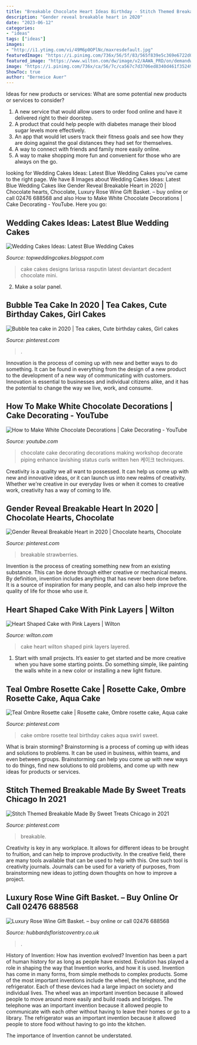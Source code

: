 ```yaml
---
title: "Breakable Chocolate Heart Ideas Birthday - Stitch Themed Breakable Made By Sweet Treats Chicago In 2021"
description: "Gender reveal breakable heart in 2020"
date: "2023-06-12"
categories:
- "ideas"
tags: ["ideas"]
images:
- "http://i1.ytimg.com/vi/49M6p0OPlNc/maxresdefault.jpg"
featuredImage: "https://i.pinimg.com/736x/56/5f/83/565f839e5c369e6722d016b7c4bde41b--rosette-cake-ombre.jpg"
featured_image: "https://www.wilton.com/dw/image/v2/AAWA_PRD/on/demandware.static/-/Sites-wilton-project-master/default/dwab0169ae/images/project/WLPROJ-9107/HeEaLaFe_42691.jpg?sw=502&amp;sh=502&amp;sm=fit"
image: "https://i.pinimg.com/736x/ca/56/7c/ca567c7d3706ed8340d461f35249f189.jpg"
ShowToc: true
author: "Berneice Auer"
---
```



Ideas for new products or services: What are some potential new products or services to consider?
1. A new service that would allow users to order food online and have it delivered right to their doorstep.
2. A product that could help people with diabetes manage their blood sugar levels more effectively.
3. An app that would let users track their fitness goals and see how they are doing against the goal distances they had set for themselves.
4. A way to connect with friends and family more easily online.
5. A way to make shopping more fun and convenient for those who are always on the go.

	

		
looking for Wedding Cakes Ideas: Latest Blue Wedding Cakes you've came to the right page. We have 8 Images about Wedding Cakes Ideas: Latest Blue Wedding Cakes like Gender Reveal Breakable Heart in 2020 | Chocolate hearts, Chocolate, Luxury Rose Wine Gift Basket. – buy online or call 02476 688568 and also How to Make White Chocolate Decorations | Cake Decorating - YouTube. Here you go:
		
    
## Wedding Cakes Ideas: Latest Blue Wedding Cakes

<img loading=lazy src="http://1.bp.blogspot.com/-nT_tUnNgQTY/UEBoByRv39I/AAAAAAAABZE/bQHc-tKujWM/s1600/Blue+Wedding+Cake+Pictures.jpg" onerror="this.onerror=null;this.src='https://tse2.mm.bing.net/th?id=OIP.1unwy0p2hsJNlpkgKvjxYQHaJ4&amp;pid=15.1';" alt="Wedding Cakes Ideas: Latest Blue Wedding Cakes">

_Source: topweddingcakes.blogspot.com_

>cake cakes designs larissa rasputin latest deviantart decadent chocolate mini. 

	

2. Make a solar panel.

    
## Bubble Tea Cake In 2020 | Tea Cakes, Cute Birthday Cakes, Girl Cakes

<img loading=lazy src="https://i.pinimg.com/736x/e5/e6/0b/e5e60b6b3408c00d8b21d0d90554163e.jpg" onerror="this.onerror=null;this.src='https://tse1.mm.bing.net/th?id=OIP.nQU4q64Xm-mp5ZoZgfCLiwHaJO&amp;pid=15.1';" alt="Bubble tea cake in 2020 | Tea cakes, Cute birthday cakes, Girl cakes">

_Source: pinterest.com_

>. 

	

Innovation is the process of coming up with new and better ways to do something. It can be found in everything from the design of a new product to the development of a new way of communicating with customers. Innovation is essential to businesses and individual citizens alike, and it has the potential to change the way we live, work, and consume.

    
## How To Make White Chocolate Decorations | Cake Decorating - YouTube

<img loading=lazy src="http://i1.ytimg.com/vi/49M6p0OPlNc/maxresdefault.jpg" onerror="this.onerror=null;this.src='https://tse3.mm.bing.net/th?id=OIP.Gw9KBT6U2h56_SwFmU6c9AHaEK&amp;pid=15.1';" alt="How to Make White Chocolate Decorations | Cake Decorating - YouTube">

_Source: youtube.com_

>chocolate cake decorating decorations making workshop decorate piping enhance lavishing status curls written hen 케이크 techniques. 

	

Creativity is a quality we all want to possessed. It can help us come up with new and innovative ideas, or it can launch us into new realms of creativity. Whether we're creative in our everyday lives or when it comes to creative work, creativity has a way of coming to life.

    
## Gender Reveal Breakable Heart In 2020 | Chocolate Hearts, Chocolate

<img loading=lazy src="https://i.pinimg.com/736x/ca/56/7c/ca567c7d3706ed8340d461f35249f189.jpg" onerror="this.onerror=null;this.src='https://tse4.mm.bing.net/th?id=OIP.fXMpYo36RJTyDFQzU118IQHaJQ&amp;pid=15.1';" alt="Gender Reveal Breakable Heart in 2020 | Chocolate hearts, Chocolate">

_Source: pinterest.com_

>breakable strawberries. 

	

Invention is the process of creating something new from an existing substance. This can be done through either creative or mechanical means. By definition, invention includes anything that has never been done before. It is a source of inspiration for many people, and can also help improve the quality of life for those who use it.

    
## Heart Shaped Cake With Pink Layers | Wilton

<img loading=lazy src="https://www.wilton.com/dw/image/v2/AAWA_PRD/on/demandware.static/-/Sites-wilton-project-master/default/dwab0169ae/images/project/WLPROJ-9107/HeEaLaFe_42691.jpg?sw=502&amp;sh=502&amp;sm=fit" onerror="this.onerror=null;this.src='https://tse4.mm.bing.net/th?id=OIP.xX0MQQ2PtX3Y5LaJFLH0cAHaHa&amp;pid=15.1';" alt="Heart Shaped Cake with Pink Layers | Wilton">

_Source: wilton.com_

>cake heart wilton shaped pink layers layered. 

	

1. Start with small projects. It’s easier to get started and be more creative when you have some starting points. Do something simple, like painting the walls white in a new color or installing a new light fixture. 

    
## Teal Ombre Rosette Cake | Rosette Cake, Ombre Rosette Cake, Aqua Cake

<img loading=lazy src="https://i.pinimg.com/736x/56/5f/83/565f839e5c369e6722d016b7c4bde41b--rosette-cake-ombre.jpg" onerror="this.onerror=null;this.src='https://tse3.mm.bing.net/th?id=OIP.Zx830KijfRvxglUX1vnyLQHaJ3&amp;pid=15.1';" alt="Teal Ombre Rosette cake | Rosette cake, Ombre rosette cake, Aqua cake">

_Source: pinterest.com_

>cake ombre rosette teal birthday cakes aqua swirl sweet. 

	

What is brain storming?
Brainstorming is a process of coming up with ideas and solutions to problems. It can be used in business, within teams, and even between groups. Brainstorming can help you come up with new ways to do things, find new solutions to old problems, and come up with new ideas for products or services.

    
## Stitch Themed Breakable Made By Sweet Treats Chicago In 2021

<img loading=lazy src="https://i.pinimg.com/originals/50/58/b5/5058b57c29e39d7bc3c7666978a8cb5c.jpg" onerror="this.onerror=null;this.src='https://tse2.mm.bing.net/th?id=OIP.nOJQZ8wIGPA6fwX_h0e1RgHaJ4&amp;pid=15.1';" alt="Stitch Themed Breakable Made By Sweet Treats Chicago in 2021">

_Source: pinterest.com_

>breakable. 

	

Creativity is key in any workplace. It allows for different ideas to be brought to fruition, and can help to improve productivity. In the creative field, there are many tools available that can be used to help with this. One such tool is creativity journals. Journals can be used for a variety of purposes, from brainstorming new ideas to jotting down thoughts on how to improve a project.

    
## Luxury Rose Wine Gift Basket. – Buy Online Or Call 02476 688568

<img loading=lazy src="https://www.hubbardsfloristcoventry.co.uk/upload/mt/hub229/products/lg_20133321-luxury-rose-wine-gift-basket..jpg" onerror="this.onerror=null;this.src='https://tse4.mm.bing.net/th?id=OIP.18n4jI0EF7AXGqTglp2i5gHaJ4&amp;pid=15.1';" alt="Luxury Rose Wine Gift Basket. – buy online or call 02476 688568">

_Source: hubbardsfloristcoventry.co.uk_

>. 

	

History of Invention: How has invention evolved?
Invention has been a part of human history for as long as people have existed. Evolution has played a role in shaping the way that Invention works, and how it is used. Invention has come in many forms, from simple methods to complex products. 
Some of the most important inventions include the wheel, the telephone, and the refrigerator. Each of these devices had a large impact on society and individual lives. The wheel was an important invention because it allowed people to move around more easily and build roads and bridges. The telephone was an important invention because it allowed people to communicate with each other without having to leave their homes or go to a library. The refrigerator was an important invention because it allowed people to store food without having to go into the kitchen. 

The importance of Invention cannot be understated.

